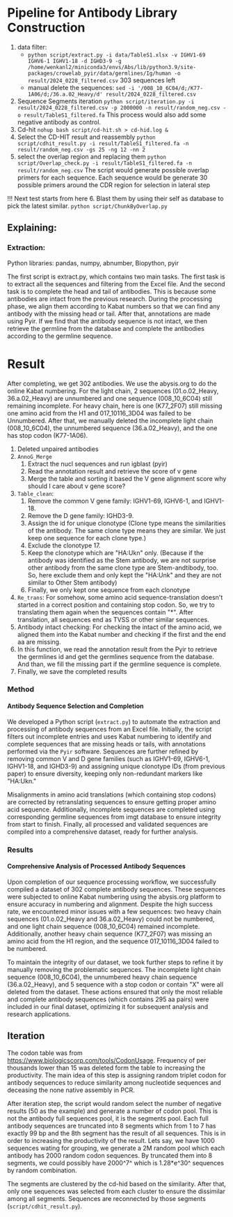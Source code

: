 # Pipeline for Antibody Library Construction 

1. data filter:
    - `python script/extract.py -i data/TableS1.xlsx -v IGHV1-69 IGHV6-1 IGHV1-18 -d IGHD3-9 -g /home/wenkanl2/miniconda3/envs/Abs/lib/python3.9/site-packages/crowelab_pyir/data/germlines/Ig/human -o result/2024_0228_filtered.csv` 303 sequences left
    - manual delete the sequences:
    `sed -i '/008_10_6C04/d;/K77-1A06/d;/36.a.02_Heavy/d' result/2024_0228_filtered.csv`
2. Sequence Segments iteration
    `python script/iteration.py -i result/2024_0228_filtered.csv -p 2000000 -n result/random_neg.csv -o result/TableS1_filtered.fa`
    This process would also add some negative antibody as control.
3. Cd-hit
    `nohup bash script/cd-hit.sh > cd-hid.log &`
4. Select the CD-HIT result and reassembly
    `python script/cdhit_result.py -i result/TableS1_filtered.fa -n result/random_neg.csv -gs 25 -ng 12 -nn 2`
5. select the overlap region and replacing them
    `python script/Overlap_check.py -i result/TableS1_filtered.fa -n result/random_neg.csv`
    The script would generate possible overlap primers for each sequence. Each sequence would be generate 30 possible primers around the CDR region for selection in lateral step

!!! Next test starts from here
6. Blast them by using their self as database to pick the latest similar.
    `python script/ChunkByOverlap.py`



## Explaining:

### Extraction:

Python libraries: 
pandas, numpy, abnumber, Biopython, pyir

The first script is extract.py, which contains two main tasks. The first task is to extract all the sequences and filtering from the Excel file. And the second task is to complete the head and tail of antibodies. This is because some antibodies are intact from the previous research. During the processing phase, we align them according to Kabat numbers so that we can find any antibody with the missing head or tail. After that, annotations are made using Pyir. If we find that the antibody sequence is not intact, we then retrieve the germline from the database and complete the antibodies according to the germline sequence. 

# Result
After completing, we get 302 antibodies. We use the abysis.org to do the online Kabat numbering. For the light chain, 2 sequences (01.o.02_Heavy, 36.a.02_Heavy) are unnumbered and one sequence (008_10_6C04) still remaining incomplete. For heavy chain, here is one (K77_2F07) still missing one amino acid from the H1 and 017_10116_3D04 was failed to be Unnumbered. After that, we manually deleted the incomplete light chain (008_10_6C04), the unnumbered sequence  (36.a.02_Heavy), and the one has stop codon (K77-1A06).

1. Deleted unpaired antibodies
2. `AnnoG_Merge`
    1. Extract the nucl sequences and run igblast (pyir)
    2. Read the annotation result and retrieve the score of v gene
    3. Merge the table and sorting it based the V gene alignment score
    why should I care about v gene score?
3. `Table_clean`:
    1. Remove the common V gene family: IGHV1-69, IGHV6-1, and IGHV1-18.
    2. Remove the D gene family: IGHD3-9.
    3. Assign the id for unique clonotype (Clone type means the similarities of the antibody. The same clone type means they are similar. We just keep one sequence for each clone type.) 
    4. Exclude the clonotype 17.
    5. Keep the clonotype which are "HA:Ukn" only. (Because if the antibody was identified as the Stem antibody, we are not surprise other antibody from the same clone type are Stem-andtibody, too. So, here exclude them and only kept the "HA:Unk" and they are not similar to Other Stem antibody)
    6. Finally, we only kept one sequence from each clonotype
4. `Re_trans`:
    For somehow, some amino acid sequence-translation doesn't started in a correct position and containing stop codon. So, we try to translating them again when the sequences contain "*". After translation, all sequences end as TVSS or other similar sequences.
5. Antibody intact checking:
    For checking the intact of the amino acid, we aligned them into the Kabat number and checking if the first and the end aa are missing. 
6. In this function, we read the annotation result from the Pyir to retrieve the germlines id and get the germlines sequence from the database. And than, we fill the missing part if the germline sequence is complete.
7. Finally, we save the completed results


### Method

#### Antibody Sequence Selection and Completion

We developed a Python script (`extract.py`) to automate the extraction and processing of antibody sequences from an Excel file. Initially, the script filters out incomplete entries and uses Kabat numbering to identify and complete sequences that are missing heads or tails, with annotations performed via the `Pyir` software. Sequences are further refined by removing common V and D gene families (such as IGHV1-69, IGHV6-1, IGHV1-18, and IGHD3-9) and assigning unique clonotype IDs (from previous paper) to ensure diversity, keeping only non-redundant markers like "HA:Ukn."

Misalignments in amino acid translations (which containing stop codons) are corrected by retranslating sequences to ensure getting proper amino acid sequence. Additionally, incomplete sequences are completed using corresponding germline sequences from imgt database to ensure integrity from start to finish. Finally, all processed and validated sequences are compiled into a comprehensive dataset, ready for further analysis.


### Results

#### Comprehensive Analysis of Processed Antibody Sequences

Upon completion of our sequence processing workflow, we successfully compiled a dataset of 302 complete antibody sequences. These sequences were subjected to online Kabat numbering using the abysis.org platform to ensure accuracy in numbering and alignment. Despite the high success rate, we encountered minor issues with a few sequences: two heavy chain sequences (01.o.02_Heavy and 36.a.02_Heavy) could not be numbered, and one light chain sequence (008_10_6C04) remained incomplete. Additionally, another heavy chain sequence (K77_2F07) was missing an amino acid from the H1 region, and the sequence 017_10116_3D04 failed to be numbered.

To maintain the integrity of our dataset, we took further steps to refine it by manually removing the problematic sequences. The incomplete light chain sequence (008_10_6C04), the unnumbered heavy chain sequence (36.a.02_Heavy), and 5 sequence with a stop codon or contain "X" were all deleted from the dataset. These actions ensured that only the most reliable and complete antibody sequences (which contains 295 aa pairs) were included in our final dataset, optimizing it for subsequent analysis and research applications.


## Iteration

The codon table was from https://www.biologicscorp.com/tools/CodonUsage. Frequency of per thousands lower than 15 was deleted form the table to increasing the productivity. The main idea of this step is assigning random triplet codon for antibody sequences to reduce similarity among nucleotide sequences and deceasing the none native assembly in PCR.

After iteration step, the script would random select the number of negative results (50 as the example) and generate a number of codon pool. This is not the antibody full sequences pool, it is the segments pool. Each full antibody sequences are truncated into 8 segments which from 1 to 7 has exactly 99 bp and the 8th segment has the result of all sequences. This is in order to increasing the productivity of the result. Lets say, we have 1000 sequences wating for grouping, we generate a 2M random pool which each antibody has 2000 random codon sequences. By truncated them into 8 segments, we could possibly have 2000^7^ which is 1.28*e^30^ sequences by random combination.

The segments are clustered by the cd-hid based on the similarity. After that, only one sequences was selected from each cluster to ensure the dissimilar among all segments. Sequences are reconnected by those segments (`script/cdhit_result.py`). 
